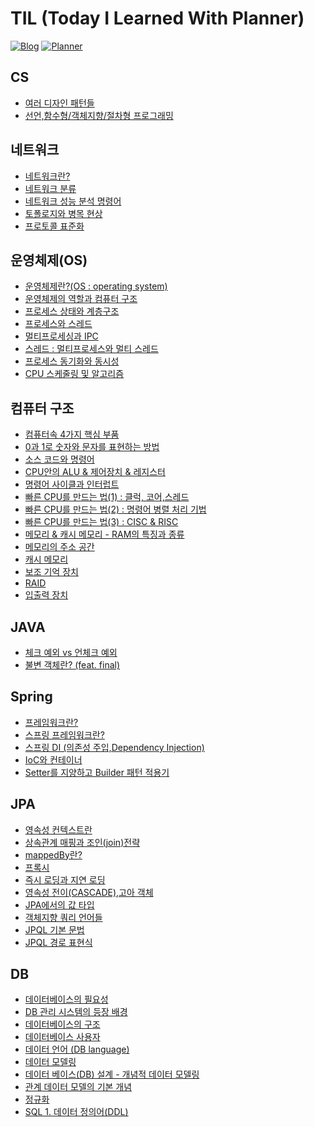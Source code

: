 # TIL (Today I Learned With Planner) 

[![Blog](https://img.shields.io/badge/Blog-hongseob.tistory.com-blue.svg)](https://hongseob.tistory.com)
[![Planner](https://img.shields.io/badge/Planner-Notion_TIL_Planner-yellow.svg)](https://quiver-myrtle-07f.notion.site/d5d8c03e5933481bb478e771558a2859?v=c5a4293726df4b8ab1b2d3e2db256df1)

## CS
- [여러 디자인 패턴들](https://github.com/hongxeob/TIL/blob/main/CS/%EB%94%94%EC%9E%90%EC%9D%B8%20%ED%8C%A8%ED%84%B4.md)
- [선언,함수형/객체지향/절차형 프로그래밍](https://github.com/hongxeob/TIL/blob/main/CS/%ED%94%84%EB%A1%9C%EA%B7%B8%EB%9E%98%EB%B0%8D%20%ED%8C%A8%EB%9F%AC%EB%8B%A4%EC%9E%84.md)

## 네트워크
- [네트워크란?](https://github.com/hongxeob/TIL/blob/main/Network/%EB%84%A4%ED%8A%B8%EC%9B%8C%ED%81%AC%EB%9E%80%3F%20(%EC%B2%98%EB%A6%AC%EB%9F%89%2C%EC%A7%80%EC%97%B0%EC%8B%9C%EA%B0%84).md)
- [네트워크 분류](https://github.com/hongxeob/TIL/blob/main/Network/%EB%84%A4%ED%8A%B8%EC%9B%8C%ED%81%AC%20%EB%B6%84%EB%A5%98.md)
- [네트워크 성능 분석 명령어](https://github.com/hongxeob/TIL/blob/main/Network/%EB%84%A4%ED%8A%B8%EC%9B%8C%ED%81%AC%20%EC%84%B1%EB%8A%A5%20%EB%B6%84%EC%84%9D%20%EB%AA%85%EB%A0%B9%EC%96%B4.md)
- [토폴로지와 병목 현상](https://github.com/hongxeob/TIL/blob/main/Network/%EB%84%A4%ED%8A%B8%EC%9B%8C%ED%81%AC%20%ED%86%A0%ED%8F%B4%EB%A1%9C%EC%A7%80%EC%99%80%20%EB%B3%91%EB%AA%A9%20%ED%98%84%EC%83%81.md)
- [프로토콜 표준화](https://github.com/hongxeob/TIL/blob/main/Network/%EB%84%A4%ED%8A%B8%EC%9B%8C%ED%81%AC%20%ED%94%84%EB%A1%9C%ED%86%A0%EC%BD%9C%20%ED%91%9C%EC%A4%80%ED%99%94.md)

## 운영체제(OS)
- [운영체제란?(OS : operating system)](https://github.com/hongxeob/TIL/blob/main/OS/%EC%9A%B4%EC%98%81%EC%B2%B4%EC%A0%9C%EB%9E%80%3F(OS%20:%20operating%20system).md)
- [운영체제의 역할과 컴퓨터 구조](https://github.com/hongxeob/TIL/blob/main/OS/%EC%9A%B4%EC%98%81%EC%B2%B4%EC%A0%9C%EC%9D%98%20%EC%97%AD%ED%95%A0%EA%B3%BC%20%EC%BB%B4%ED%93%A8%ED%84%B0%20%EA%B5%AC%EC%A1%B0.md)
- [프로세스 상태와 계층구조](https://github.com/hongxeob/TIL/blob/main/OS/%ED%94%84%EB%A1%9C%EC%84%B8%EC%8A%A4%20%EC%83%81%ED%83%9C%EC%99%80%20%EA%B3%84%EC%B8%B5%EA%B5%AC%EC%A1%B0.md)
- [프로세스와 스레드](https://github.com/hongxeob/TIL/blob/main/OS/%ED%94%84%EB%A1%9C%EC%84%B8%EC%8A%A4%EC%99%80%20%EC%8A%A4%EB%A0%88%EB%93%9C.md)
- [멀티프로세싱과 IPC](https://github.com/hongxeob/TIL/blob/main/OS/%EB%A9%80%ED%8B%B0%ED%94%84%EB%A1%9C%EC%84%B8%EC%8B%B1%EA%B3%BC%20IPC.md)
- [스레드 : 멀티프로세스와 멀티 스레드](https://github.com/hongxeob/TIL/blob/main/OS/%EC%8A%A4%EB%A0%88%EB%93%9C%20:%20%EB%A9%80%ED%8B%B0%20%ED%94%84%EB%A1%9C%EC%84%B8%EC%8A%A4%EC%99%80%20%EB%A9%80%ED%8B%B0%20%EC%8A%A4%EB%A0%88%EB%93%9C.md)
- [프로세스 동기화와 동시성](https://github.com/hongxeob/TIL/blob/main/OS/%ED%94%84%EB%A1%9C%EC%84%B8%EC%8A%A4%20%EB%8F%99%EA%B8%B0%ED%99%94%EC%99%80%20%EB%8F%99%EC%8B%9C%EC%84%B1.md)
- [CPU 스케줄링 및 알고리즘](https://github.com/hongxeob/TIL/blob/main/OS/CPU%20%EC%8A%A4%EC%BC%80%EC%A4%84%EB%A7%81%20%EB%B0%8F%20%EC%95%8C%EA%B3%A0%EB%A6%AC%EC%A6%98.md)

## 컴퓨터 구조
- [컴퓨터속 4가지 핵심 부품](https://github.com/hongxeob/TIL/blob/main/%EC%BB%B4%ED%93%A8%ED%84%B0%20%EA%B5%AC%EC%A1%B0/%EC%BB%B4%ED%93%A8%ED%84%B0%EC%86%8D%204%EA%B0%80%EC%A7%80%20%ED%95%B5%EC%8B%AC%20%EB%B6%80%ED%92%88.md)
- [0과 1로 숫자와 문자를 표현하는 방법](https://github.com/hongxeob/TIL/blob/main/%EC%BB%B4%ED%93%A8%ED%84%B0%20%EA%B5%AC%EC%A1%B0/0%EA%B3%BC%201%EB%A1%9C%20%EC%88%AB%EC%9E%90%EC%99%80%20%EB%AC%B8%EC%9E%90%EB%A5%BC%20%ED%91%9C%ED%98%84%ED%95%98%EB%8A%94%20%EB%B0%A9%EB%B2%95.md)
- [소스 코드와 명령어](https://github.com/hongxeob/TIL/blob/main/%EC%BB%B4%ED%93%A8%ED%84%B0%20%EA%B5%AC%EC%A1%B0/%EC%86%8C%EC%8A%A4%20%EC%BD%94%EB%93%9C%EC%99%80%20%EB%AA%85%EB%A0%B9%EC%96%B4.md)
- [CPU안의 ALU & 제어장치 & 레지스터](https://github.com/hongxeob/TIL/blob/main/%EC%BB%B4%ED%93%A8%ED%84%B0%20%EA%B5%AC%EC%A1%B0/CPU%EC%95%88%EC%9D%98%20ALU%20%26%20%EC%A0%9C%EC%96%B4%EC%9E%A5%EC%B9%98%20%26%20%EB%A0%88%EC%A7%80%EC%8A%A4%ED%84%B0.md)
- [명령어 사이클과 인터럽트](https://github.com/hongxeob/TIL/blob/main/%EC%BB%B4%ED%93%A8%ED%84%B0%20%EA%B5%AC%EC%A1%B0/%EB%AA%85%EB%A0%B9%EC%96%B4%20%EC%82%AC%EC%9D%B4%ED%81%B4%EA%B3%BC%20%EC%9D%B8%ED%84%B0%EB%9F%BD%ED%8A%B8.md)
- [빠른 CPU를 만드는 법(1) : 클럭, 코어,스레드](https://github.com/hongxeob/TIL/blob/main/%EC%BB%B4%ED%93%A8%ED%84%B0%20%EA%B5%AC%EC%A1%B0/%EB%B9%A0%EB%A5%B8%20CPU%EB%A5%BC%20%EB%A7%8C%EB%93%9C%EB%8A%94%20%EB%B2%95(1)%20:%20%ED%81%B4%EB%9F%AD%2C%20%EC%BD%94%EC%96%B4%2C%EC%8A%A4%EB%A0%88%EB%93%9C.md)
- [빠른 CPU를 만드는 법(2) : 명령어 병렬 처리 기법](https://github.com/hongxeob/TIL/blob/main/%EC%BB%B4%ED%93%A8%ED%84%B0%20%EA%B5%AC%EC%A1%B0/%EB%B9%A0%EB%A5%B8%20CPU%EB%A5%BC%20%EB%A7%8C%EB%93%9C%EB%8A%94%20%EB%B2%95(2)%20:%20%EB%AA%85%EB%A0%B9%EC%96%B4%20%EB%B3%91%EB%A0%AC%20%EC%B2%98%EB%A6%AC%20%EA%B8%B0%EB%B2%95.md)
- [빠른 CPU를 만드는 법(3) : CISC & RISC](https://github.com/hongxeob/TIL/blob/main/%EC%BB%B4%ED%93%A8%ED%84%B0%20%EA%B5%AC%EC%A1%B0/%EB%B9%A0%EB%A5%B8%20CPU%EB%A5%BC%20%EB%A7%8C%EB%93%9C%EB%8A%94%20%EB%B2%95(3)%20:%20CISC%20%26%20RISC.md)
- [메모리 & 캐시 메모리 - RAM의 특징과 종류](https://github.com/hongxeob/TIL/blob/main/%EC%BB%B4%ED%93%A8%ED%84%B0%20%EA%B5%AC%EC%A1%B0/%EB%A9%94%EB%AA%A8%EB%A6%AC%20%26%20%EC%BA%90%EC%8B%9C%20%EB%A9%94%EB%AA%A8%EB%A6%AC%20-%20RAM%EC%9D%98%20%ED%8A%B9%EC%A7%95%EA%B3%BC%20%EC%A2%85%EB%A5%98.md)
- [메모리의 주소 공간](https://github.com/hongxeob/TIL/blob/main/%EC%BB%B4%ED%93%A8%ED%84%B0%20%EA%B5%AC%EC%A1%B0/%EB%A9%94%EB%AA%A8%EB%A6%AC%EC%9D%98%20%EC%A3%BC%EC%86%8C%20%EA%B3%B5%EA%B0%84.md)
- [캐시 메모리](https://github.com/hongxeob/TIL/blob/main/%EC%BB%B4%ED%93%A8%ED%84%B0%20%EA%B5%AC%EC%A1%B0/%EC%BA%90%EC%8B%9C%20%EB%A9%94%EB%AA%A8%EB%A6%AC.md)
- [보조 기억 장치](https://github.com/hongxeob/TIL/blob/main/%EC%BB%B4%ED%93%A8%ED%84%B0%20%EA%B5%AC%EC%A1%B0/%EB%B3%B4%EC%A1%B0%20%EA%B8%B0%EC%96%B5%20%EC%9E%A5%EC%B9%98.md)
- [RAID](https://github.com/hongxeob/TIL/blob/main/%EC%BB%B4%ED%93%A8%ED%84%B0%20%EA%B5%AC%EC%A1%B0/RAID.md)
- [입출력 장치](https://github.com/hongxeob/TIL/blob/main/%EC%BB%B4%ED%93%A8%ED%84%B0%20%EA%B5%AC%EC%A1%B0/%EC%9E%85%EC%B6%9C%EB%A0%A5%EC%9E%A5%EC%B9%98.md)

## JAVA
- [체크 예외 vs 언체크 예외](https://github.com/hongxeob/TIL/blob/main/JAVA/CheckedException%20VS%20UncheckedException.md)
- [불변 객체란? (feat. final)](https://github.com/hongxeob/TIL/blob/main/JAVA/%EB%B6%88%EB%B3%80%EA%B0%9D%EC%B2%B4%EB%9E%80%3F.md)

## Spring
- [프레임워크란?](https://github.com/hongxeob/TIL/blob/main/Spring/%ED%94%84%EB%A0%88%EC%9E%84%EC%9B%8C%ED%81%AC%EB%9E%80%3F.md)
- [스프링 프레임워크란?](https://github.com/hongxeob/TIL/blob/main/Spring/%EC%8A%A4%ED%94%84%EB%A7%81%20%ED%94%84%EB%A0%88%EC%9E%84%EC%9B%8C%ED%81%AC%EB%9E%80.md)
- [스프링 DI (의존성 주입,Dependency Injection)](https://github.com/hongxeob/TIL/blob/main/Spring/%EC%9D%98%EC%A1%B4%EC%84%B1%20%EC%A3%BC%EC%9E%85(Dependency%20Injection%2C%20DI).md)
- [IoC와 컨테이너](https://github.com/hongxeob/TIL/blob/main/Spring/IoC%EC%99%80%20%EC%BB%A8%ED%85%8C%EC%9D%B4%EB%84%88.md)
- [Setter를 지양하고 Builder 패턴 적용기](https://github.com/hongxeob/TIL/blob/main/Spring/Setter%EB%A5%BC%20%EC%A7%80%EC%96%91%ED%95%98%EA%B3%A0%20Builder%ED%8C%A8%ED%84%B4%20%EC%A0%81%EC%9A%A9%EA%B8%B0.md)

## JPA
- [영속성 컨텍스트란](https://github.com/hongxeob/TIL/blob/main/JPA/%EC%98%81%EC%86%8D%EC%84%B1%20%EC%BB%A8%ED%85%8D%EC%8A%A4%ED%8A%B8%EB%9E%80.md)
- [상속관계 매핑과 조인(join)전략](https://github.com/hongxeob/TIL/blob/main/JPA/%EC%83%81%EC%86%8D%EA%B4%80%EA%B3%84%20%EB%A7%A4%ED%95%91%EA%B3%BC%20%EC%A1%B0%EC%9D%B8(join)%EC%A0%84%EB%9E%B5.md)
- [mappedBy란?](https://github.com/hongxeob/TIL/blob/main/JPA/mappedBy%EB%9E%80%3F.md)
- [프록시](https://github.com/hongxeob/TIL/blob/main/JPA/%ED%94%84%EB%A1%9D%EC%8B%9C.md)
- [즉시 로딩과 지연 로딩](https://github.com/hongxeob/TIL/blob/main/JPA/%EC%A6%89%EC%8B%9C%20%EB%A1%9C%EB%94%A9%EA%B3%BC%20%EC%A7%80%EC%97%B0%20%EB%A1%9C%EB%94%A9.md)
- [영속성 전이(CASCADE),고아 객체](https://github.com/hongxeob/TIL/blob/main/JPA/%EC%98%81%EC%86%8D%EC%84%B1%20%EC%A0%84%EC%9D%B4(CASCADE)%2C%EA%B3%A0%EC%95%84%20%EA%B0%9D%EC%B2%B4.md)
- [JPA에서의 값 타입](https://github.com/hongxeob/TIL/blob/main/JPA/JPA%EC%97%90%EC%84%9C%EC%9D%98%20%EA%B0%92%20%ED%83%80%EC%9E%85.md)
- [객체지향 쿼리 언어들](https://github.com/hongxeob/TIL/blob/main/JPA/%EA%B0%9D%EC%B2%B4%EC%A7%80%ED%96%A5%20%EC%BF%BC%EB%A6%AC%20%EC%96%B8%EC%96%B4%EB%93%A4.md)
- [JPQL 기본 문법](https://github.com/hongxeob/TIL/blob/main/JPA/JPQL%20%EA%B8%B0%EB%B3%B8%20%EB%AC%B8%EB%B2%95.md)
- [JPQL 경로 표현식](https://github.com/hongxeob/TIL/blob/main/JPA/JPQL%20%EA%B2%BD%EB%A1%9C%20%ED%91%9C%ED%98%84%EC%8B%9D.md)
## DB
- [데이터베이스의 필요성](https://github.com/hongxeob/TIL/blob/main/DB/%EB%8D%B0%EC%9D%B4%ED%84%B0%EB%B2%A0%EC%9D%B4%EC%8A%A4%EC%9D%98%20%ED%95%84%EC%9A%94%EC%84%B1.md)
- [DB 관리 시스템의 등장 배경](https://github.com/hongxeob/TIL/blob/main/DB/DB%20%EA%B4%80%EB%A6%AC%20%EC%8B%9C%EC%8A%A4%ED%85%9C%EC%9D%98%20%EB%93%B1%EC%9E%A5%20%EB%B0%B0%EA%B2%BD.md)
- [데이터베이스의 구조](https://github.com/hongxeob/TIL/blob/main/DB/%EB%8D%B0%EC%9D%B4%ED%84%B0%EB%B2%A0%EC%9D%B4%EC%8A%A4%EC%9D%98%20%EA%B5%AC%EC%A1%B0.md)
- [데이터베이스 사용자](https://github.com/hongxeob/TIL/blob/main/DB/%EB%8D%B0%EC%9D%B4%ED%84%B0%EB%B2%A0%EC%9D%B4%EC%8A%A4%20%EC%82%AC%EC%9A%A9%EC%9E%90.md)
- [데이터 언어 (DB language)](https://github.com/hongxeob/TIL/blob/main/DB/%EB%8D%B0%EC%9D%B4%ED%84%B0%20%EC%96%B8%EC%96%B4%20(DB%20language).md)
- [데이터 모델링](https://github.com/hongxeob/TIL/blob/main/DB/%EB%8D%B0%EC%9D%B4%ED%84%B0%20%EB%AA%A8%EB%8D%B8%EB%A7%81.md)
- [데이터 베이스(DB) 설계 - 개념적 데이터 모델링](https://github.com/hongxeob/TIL/blob/main/DB/%EB%8D%B0%EC%9D%B4%ED%84%B0%20%EB%B2%A0%EC%9D%B4%EC%8A%A4(DB)%20%EC%84%A4%EA%B3%84%20-%20%EA%B0%9C%EB%85%90%EC%A0%81%20%EB%8D%B0%EC%9D%B4%ED%84%B0%20%EB%AA%A8%EB%8D%B8%EB%A7%81.md)
- [관계 데이터 모델의 기본 개념](https://github.com/hongxeob/TIL/blob/main/DB/%EA%B4%80%EA%B3%84%20%EB%8D%B0%EC%9D%B4%ED%84%B0%20%EB%AA%A8%EB%8D%B8%EC%9D%98%20%EA%B8%B0%EB%B3%B8%20%EA%B0%9C%EB%85%90.md)
- [정규화](https://hongseob.tistory.com/28)
- [SQL 1. 데이터 정의어(DDL)](https://github.com/hongxeob/TIL/blob/main/DB/SQL%201.%20%EB%8D%B0%EC%9D%B4%ED%84%B0%20%EC%A0%95%EC%9D%98%EC%96%B4(DDL).md)

